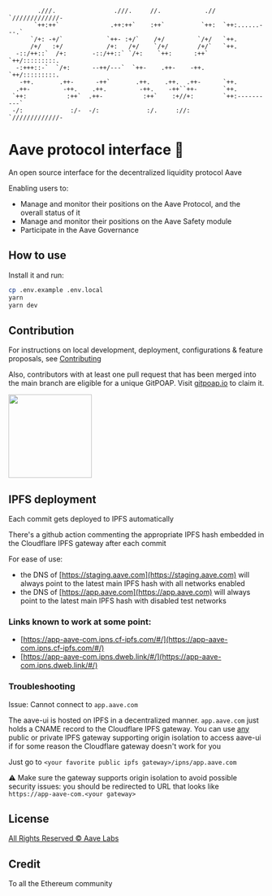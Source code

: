```
        .///.                .///.     //.            .//  `/////////////-
       `++:++`              .++:++`    :++`          `++:  `++:......---.`
      `/+: -+/`            `++- :+/`    /+/         `/+/   `++.
      /+/   :+/            /+:   /+/    `/+/        /+/`   `++.
  -::/++::`  /+:       -::/++::` `/+:    `++:      :++`    `++/:::::::::.
  -:+++::-`  `/+:      --++/---`  `++-    .++-    -++.     `++/:::::::::.
   -++.       .++-      -++`       .++.    .++.  .++-      `++.
  .++-         -++.    .++.         -++.    -++``++-       `++.
 `++:           :++`  .++-           :++`    :+//+:        `++:----------`
 -/:             :/-  -/:             :/.     ://:         `/////////////-
```

# Aave protocol interface :ghost:

An open source interface for the decentralized liquidity protocol Aave

Enabling users to:

- Manage and monitor their positions on the Aave Protocol, and the overall status of it
- Manage and monitor their positions on the Aave Safety module
- Participate in the Aave Governance

## How to use

Install it and run:

```sh
cp .env.example .env.local
yarn
yarn dev
```

## Contribution

For instructions on local development, deployment, configurations & feature proposals, see [Contributing](./CONTRIBUTING.md)

Also, contributors with at least one pull request that has been merged into the main branch are eligible for a unique GitPOAP. Visit [gitpoap.io](https://www.gitpoap.io/gp/638) to claim it.

<img src="https://www.gitpoap.io/_next/image?url=https%3A%2F%2Fassets.poap.xyz%2Fgitpoap3a-2022-aave-protocol-interface-contributor-2022-logo-1668012040505.png&w=2048&q=75" width="164">

## IPFS deployment

Each commit gets deployed to IPFS automatically

There's a github action commenting the appropriate IPFS hash embedded in the Cloudflare IPFS gateway after each commit

For ease of use:

- the DNS of [https://staging.aave.com](https://staging.aave.com) will always point to the latest main IPFS hash with all networks enabled
- the DNS of [https://app.aave.com](https://app.aave.com) will always point to the latest main IPFS hash with disabled test networks

### Links known to work at some point:

- [https://app-aave-com.ipns.cf-ipfs.com/#/](https://app-aave-com.ipns.cf-ipfs.com/#/)
- [https://app-aave-com.ipns.dweb.link/#/](https://app-aave-com.ipns.dweb.link/#/)

### Troubleshooting

Issue: Cannot connect to `app.aave.com`

The aave-ui is hosted on IPFS in a decentralized manner. `app.aave.com` just holds a CNAME record to the Cloudflare IPFS gateway. You can use [any](https://ipfs.github.io/public-gateway-checker/) public or private IPFS gateway supporting origin isolation to access aave-ui if for some reason the Cloudflare gateway doesn't work for you

Just go to `<your favorite public ipfs gateway>/ipns/app.aave.com`

⚠️ Make sure the gateway supports origin isolation to avoid possible security issues: you should be redirected to URL that looks like `https://app-aave-com.<your gateway>`

## License

[All Rights Reserved © Aave Labs](./LICENSE.md)

## Credit

To all the Ethereum community
